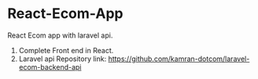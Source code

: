 # React-Ecom-App
React Ecom app with laravel api.
1) Complete Front end in React.
2) Laravel api Repository link: https://github.com/kamran-dotcom/laravel-ecom-backend-api
